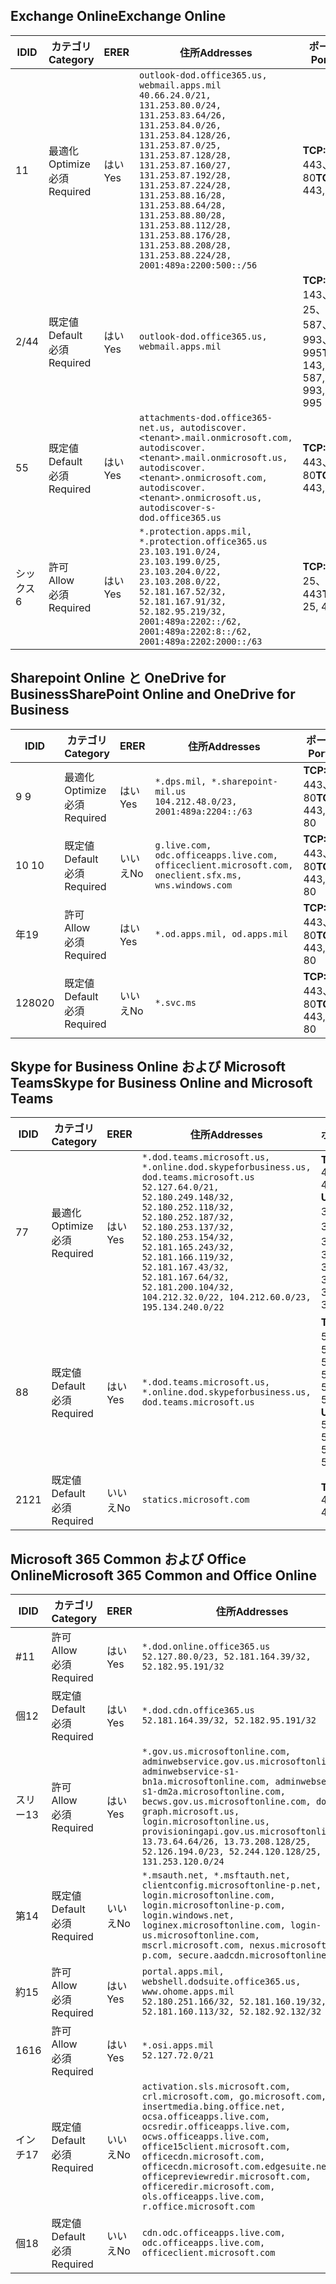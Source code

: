 <!--THIS FILE IS AUTOMATICALLY GENERATED. MANUAL CHANGES WILL BE OVERWRITTEN.-->
<!--Please contact the Office 365 Endpoints team with any questions.-->
<!--USGovDoD endpoints version 2019062800-->
<!--File generated 2019-06-28 11:00:09.8081-->

## <a name="exchange-online"></a><span data-ttu-id="406d0-101">Exchange Online</span><span class="sxs-lookup"><span data-stu-id="406d0-101">Exchange Online</span></span>

<span data-ttu-id="406d0-102">ID</span><span class="sxs-lookup"><span data-stu-id="406d0-102">ID</span></span> | <span data-ttu-id="406d0-103">カテゴリ</span><span class="sxs-lookup"><span data-stu-id="406d0-103">Category</span></span> | <span data-ttu-id="406d0-104">ER</span><span class="sxs-lookup"><span data-stu-id="406d0-104">ER</span></span> | <span data-ttu-id="406d0-105">住所</span><span class="sxs-lookup"><span data-stu-id="406d0-105">Addresses</span></span> | <span data-ttu-id="406d0-106">ポート</span><span class="sxs-lookup"><span data-stu-id="406d0-106">Ports</span></span>
-- | -------------------- | --- | ---------------------------------------------------------------------------------------------------------------------------------------------------------------------------------------------------------------------------------------------------------------------------------------------------------------------------------------------------------------------------------------------- | -------------------------------
<span data-ttu-id="406d0-107">1</span><span class="sxs-lookup"><span data-stu-id="406d0-107">1</span></span> | <span data-ttu-id="406d0-108">最適化</span><span class="sxs-lookup"><span data-stu-id="406d0-108">Optimize</span></span><BR><span data-ttu-id="406d0-109">必須</span><span class="sxs-lookup"><span data-stu-id="406d0-109">Required</span></span> | <span data-ttu-id="406d0-110">はい</span><span class="sxs-lookup"><span data-stu-id="406d0-110">Yes</span></span> | `outlook-dod.office365.us, webmail.apps.mil`<BR>`40.66.24.0/21, 131.253.80.0/24, 131.253.83.64/26, 131.253.84.0/26, 131.253.84.128/26, 131.253.87.0/25, 131.253.87.128/28, 131.253.87.160/27, 131.253.87.192/28, 131.253.87.224/28, 131.253.88.16/28, 131.253.88.64/28, 131.253.88.80/28, 131.253.88.112/28, 131.253.88.176/28, 131.253.88.208/28, 131.253.88.224/28, 2001:489a:2200:500::/56` | <span data-ttu-id="406d0-111">**TCP:** 443、80</span><span class="sxs-lookup"><span data-stu-id="406d0-111">**TCP:** 443, 80</span></span>
<span data-ttu-id="406d0-112">2/4</span><span class="sxs-lookup"><span data-stu-id="406d0-112">4</span></span> | <span data-ttu-id="406d0-113">既定値</span><span class="sxs-lookup"><span data-stu-id="406d0-113">Default</span></span><BR><span data-ttu-id="406d0-114">必須</span><span class="sxs-lookup"><span data-stu-id="406d0-114">Required</span></span> | <span data-ttu-id="406d0-115">はい</span><span class="sxs-lookup"><span data-stu-id="406d0-115">Yes</span></span> | `outlook-dod.office365.us, webmail.apps.mil` | <span data-ttu-id="406d0-116">**TCP:** 143、25、587、993、995</span><span class="sxs-lookup"><span data-stu-id="406d0-116">**TCP:** 143, 25, 587, 993, 995</span></span>
<span data-ttu-id="406d0-117">5</span><span class="sxs-lookup"><span data-stu-id="406d0-117">5</span></span> | <span data-ttu-id="406d0-118">既定値</span><span class="sxs-lookup"><span data-stu-id="406d0-118">Default</span></span><BR><span data-ttu-id="406d0-119">必須</span><span class="sxs-lookup"><span data-stu-id="406d0-119">Required</span></span> | <span data-ttu-id="406d0-120">はい</span><span class="sxs-lookup"><span data-stu-id="406d0-120">Yes</span></span> | `attachments-dod.office365-net.us, autodiscover.<tenant>.mail.onmicrosoft.com, autodiscover.<tenant>.mail.onmicrosoft.us, autodiscover.<tenant>.onmicrosoft.com, autodiscover.<tenant>.onmicrosoft.us, autodiscover-s-dod.office365.us` | <span data-ttu-id="406d0-121">**TCP:** 443、80</span><span class="sxs-lookup"><span data-stu-id="406d0-121">**TCP:** 443, 80</span></span>
<span data-ttu-id="406d0-122">シックス</span><span class="sxs-lookup"><span data-stu-id="406d0-122">6</span></span> | <span data-ttu-id="406d0-123">許可</span><span class="sxs-lookup"><span data-stu-id="406d0-123">Allow</span></span><BR><span data-ttu-id="406d0-124">必須</span><span class="sxs-lookup"><span data-stu-id="406d0-124">Required</span></span> | <span data-ttu-id="406d0-125">はい</span><span class="sxs-lookup"><span data-stu-id="406d0-125">Yes</span></span> | `*.protection.apps.mil, *.protection.office365.us`<BR>`23.103.191.0/24, 23.103.199.0/25, 23.103.204.0/22, 23.103.208.0/22, 52.181.167.52/32, 52.181.167.91/32, 52.182.95.219/32, 2001:489a:2202::/62, 2001:489a:2202:8::/62, 2001:489a:2202:2000::/63` | <span data-ttu-id="406d0-126">**TCP:** 25、443</span><span class="sxs-lookup"><span data-stu-id="406d0-126">**TCP:** 25, 443</span></span>

## <a name="sharepoint-online-and-onedrive-for-business"></a><span data-ttu-id="406d0-127">Sharepoint Online と OneDrive for Business</span><span class="sxs-lookup"><span data-stu-id="406d0-127">SharePoint Online and OneDrive for Business</span></span>

<span data-ttu-id="406d0-128">ID</span><span class="sxs-lookup"><span data-stu-id="406d0-128">ID</span></span> | <span data-ttu-id="406d0-129">カテゴリ</span><span class="sxs-lookup"><span data-stu-id="406d0-129">Category</span></span> | <span data-ttu-id="406d0-130">ER</span><span class="sxs-lookup"><span data-stu-id="406d0-130">ER</span></span> | <span data-ttu-id="406d0-131">住所</span><span class="sxs-lookup"><span data-stu-id="406d0-131">Addresses</span></span> | <span data-ttu-id="406d0-132">ポート</span><span class="sxs-lookup"><span data-stu-id="406d0-132">Ports</span></span>
-- | -------------------- | --- | ---------------------------------------------------------------------------------------------------- | ----------------
<span data-ttu-id="406d0-133">9 </span><span class="sxs-lookup"><span data-stu-id="406d0-133">9</span></span> | <span data-ttu-id="406d0-134">最適化</span><span class="sxs-lookup"><span data-stu-id="406d0-134">Optimize</span></span><BR><span data-ttu-id="406d0-135">必須</span><span class="sxs-lookup"><span data-stu-id="406d0-135">Required</span></span> | <span data-ttu-id="406d0-136">はい</span><span class="sxs-lookup"><span data-stu-id="406d0-136">Yes</span></span> | `*.dps.mil, *.sharepoint-mil.us`<BR>`104.212.48.0/23, 2001:489a:2204::/63` | <span data-ttu-id="406d0-137">**TCP:** 443、80</span><span class="sxs-lookup"><span data-stu-id="406d0-137">**TCP:** 443, 80</span></span>
<span data-ttu-id="406d0-138">10 </span><span class="sxs-lookup"><span data-stu-id="406d0-138">10</span></span> | <span data-ttu-id="406d0-139">既定値</span><span class="sxs-lookup"><span data-stu-id="406d0-139">Default</span></span><BR><span data-ttu-id="406d0-140">必須</span><span class="sxs-lookup"><span data-stu-id="406d0-140">Required</span></span> | <span data-ttu-id="406d0-141">いいえ</span><span class="sxs-lookup"><span data-stu-id="406d0-141">No</span></span> | `g.live.com, odc.officeapps.live.com, officeclient.microsoft.com, oneclient.sfx.ms, wns.windows.com` | <span data-ttu-id="406d0-142">**TCP:** 443、80</span><span class="sxs-lookup"><span data-stu-id="406d0-142">**TCP:** 443, 80</span></span>
<span data-ttu-id="406d0-143">年</span><span class="sxs-lookup"><span data-stu-id="406d0-143">19</span></span> | <span data-ttu-id="406d0-144">許可</span><span class="sxs-lookup"><span data-stu-id="406d0-144">Allow</span></span><BR><span data-ttu-id="406d0-145">必須</span><span class="sxs-lookup"><span data-stu-id="406d0-145">Required</span></span> | <span data-ttu-id="406d0-146">はい</span><span class="sxs-lookup"><span data-stu-id="406d0-146">Yes</span></span> | `*.od.apps.mil, od.apps.mil` | <span data-ttu-id="406d0-147">**TCP:** 443、80</span><span class="sxs-lookup"><span data-stu-id="406d0-147">**TCP:** 443, 80</span></span>
<span data-ttu-id="406d0-148">1280</span><span class="sxs-lookup"><span data-stu-id="406d0-148">20</span></span> | <span data-ttu-id="406d0-149">既定値</span><span class="sxs-lookup"><span data-stu-id="406d0-149">Default</span></span><BR><span data-ttu-id="406d0-150">必須</span><span class="sxs-lookup"><span data-stu-id="406d0-150">Required</span></span> | <span data-ttu-id="406d0-151">いいえ</span><span class="sxs-lookup"><span data-stu-id="406d0-151">No</span></span> | `*.svc.ms` | <span data-ttu-id="406d0-152">**TCP:** 443、80</span><span class="sxs-lookup"><span data-stu-id="406d0-152">**TCP:** 443, 80</span></span>

## <a name="skype-for-business-online-and-microsoft-teams"></a><span data-ttu-id="406d0-153">Skype for Business Online および Microsoft Teams</span><span class="sxs-lookup"><span data-stu-id="406d0-153">Skype for Business Online and Microsoft Teams</span></span>

<span data-ttu-id="406d0-154">ID</span><span class="sxs-lookup"><span data-stu-id="406d0-154">ID</span></span> | <span data-ttu-id="406d0-155">カテゴリ</span><span class="sxs-lookup"><span data-stu-id="406d0-155">Category</span></span> | <span data-ttu-id="406d0-156">ER</span><span class="sxs-lookup"><span data-stu-id="406d0-156">ER</span></span> | <span data-ttu-id="406d0-157">住所</span><span class="sxs-lookup"><span data-stu-id="406d0-157">Addresses</span></span> | <span data-ttu-id="406d0-158">ポート</span><span class="sxs-lookup"><span data-stu-id="406d0-158">Ports</span></span>
-- | -------------------- | --- | -------------------------------------------------------------------------------------------------------------------------------------------------------------------------------------------------------------------------------------------------------------------------------------------------------------------------------------------------------- | --------------------------------------------------
<span data-ttu-id="406d0-159">7</span><span class="sxs-lookup"><span data-stu-id="406d0-159">7</span></span> | <span data-ttu-id="406d0-160">最適化</span><span class="sxs-lookup"><span data-stu-id="406d0-160">Optimize</span></span><BR><span data-ttu-id="406d0-161">必須</span><span class="sxs-lookup"><span data-stu-id="406d0-161">Required</span></span> | <span data-ttu-id="406d0-162">はい</span><span class="sxs-lookup"><span data-stu-id="406d0-162">Yes</span></span> | `*.dod.teams.microsoft.us, *.online.dod.skypeforbusiness.us, dod.teams.microsoft.us`<BR>`52.127.64.0/21, 52.180.249.148/32, 52.180.252.118/32, 52.180.252.187/32, 52.180.253.137/32, 52.180.253.154/32, 52.181.165.243/32, 52.181.166.119/32, 52.181.167.43/32, 52.181.167.64/32, 52.181.200.104/32, 104.212.32.0/22, 104.212.60.0/23, 195.134.240.0/22` | <span data-ttu-id="406d0-163">**TCP:** 443</span><span class="sxs-lookup"><span data-stu-id="406d0-163">**TCP:** 443</span></span><BR><span data-ttu-id="406d0-164">**UDP:** 3478、3479、3480、3481</span><span class="sxs-lookup"><span data-stu-id="406d0-164">**UDP:** 3478, 3479, 3480, 3481</span></span>
<span data-ttu-id="406d0-165">8</span><span class="sxs-lookup"><span data-stu-id="406d0-165">8</span></span> | <span data-ttu-id="406d0-166">既定値</span><span class="sxs-lookup"><span data-stu-id="406d0-166">Default</span></span><BR><span data-ttu-id="406d0-167">必須</span><span class="sxs-lookup"><span data-stu-id="406d0-167">Required</span></span> | <span data-ttu-id="406d0-168">はい</span><span class="sxs-lookup"><span data-stu-id="406d0-168">Yes</span></span> | `*.dod.teams.microsoft.us, *.online.dod.skypeforbusiness.us, dod.teams.microsoft.us` | <span data-ttu-id="406d0-169">**TCP:** 5061、50000-59999</span><span class="sxs-lookup"><span data-stu-id="406d0-169">**TCP:** 5061, 50000-59999</span></span><BR><span data-ttu-id="406d0-170">**UDP:** 50000-59999</span><span class="sxs-lookup"><span data-stu-id="406d0-170">**UDP:** 50000-59999</span></span>
<span data-ttu-id="406d0-171">21</span><span class="sxs-lookup"><span data-stu-id="406d0-171">21</span></span> | <span data-ttu-id="406d0-172">既定値</span><span class="sxs-lookup"><span data-stu-id="406d0-172">Default</span></span><BR><span data-ttu-id="406d0-173">必須</span><span class="sxs-lookup"><span data-stu-id="406d0-173">Required</span></span> | <span data-ttu-id="406d0-174">いいえ</span><span class="sxs-lookup"><span data-stu-id="406d0-174">No</span></span> | `statics.microsoft.com` | <span data-ttu-id="406d0-175">**TCP:** 443</span><span class="sxs-lookup"><span data-stu-id="406d0-175">**TCP:** 443</span></span>

## <a name="microsoft-365-common-and-office-online"></a><span data-ttu-id="406d0-176">Microsoft 365 Common および Office Online</span><span class="sxs-lookup"><span data-stu-id="406d0-176">Microsoft 365 Common and Office Online</span></span>

<span data-ttu-id="406d0-177">ID</span><span class="sxs-lookup"><span data-stu-id="406d0-177">ID</span></span> | <span data-ttu-id="406d0-178">カテゴリ</span><span class="sxs-lookup"><span data-stu-id="406d0-178">Category</span></span> | <span data-ttu-id="406d0-179">ER</span><span class="sxs-lookup"><span data-stu-id="406d0-179">ER</span></span> | <span data-ttu-id="406d0-180">住所</span><span class="sxs-lookup"><span data-stu-id="406d0-180">Addresses</span></span> | <span data-ttu-id="406d0-181">ポート</span><span class="sxs-lookup"><span data-stu-id="406d0-181">Ports</span></span>
-- | ------------------- | --- | ------------------------------------------------------------------------------------------------------------------------------------------------------------------------------------------------------------------------------------------------------------------------------------------------------------------------------------------------------------------------------------------------ | ----------------
<span data-ttu-id="406d0-182">#</span><span class="sxs-lookup"><span data-stu-id="406d0-182">11</span></span> | <span data-ttu-id="406d0-183">許可</span><span class="sxs-lookup"><span data-stu-id="406d0-183">Allow</span></span><BR><span data-ttu-id="406d0-184">必須</span><span class="sxs-lookup"><span data-stu-id="406d0-184">Required</span></span> | <span data-ttu-id="406d0-185">はい</span><span class="sxs-lookup"><span data-stu-id="406d0-185">Yes</span></span> | `*.dod.online.office365.us`<BR>`52.127.80.0/23, 52.181.164.39/32, 52.182.95.191/32` | <span data-ttu-id="406d0-186">**TCP:** 443</span><span class="sxs-lookup"><span data-stu-id="406d0-186">**TCP:** 443</span></span>
<span data-ttu-id="406d0-187">個</span><span class="sxs-lookup"><span data-stu-id="406d0-187">12</span></span> | <span data-ttu-id="406d0-188">既定値</span><span class="sxs-lookup"><span data-stu-id="406d0-188">Default</span></span><BR><span data-ttu-id="406d0-189">必須</span><span class="sxs-lookup"><span data-stu-id="406d0-189">Required</span></span> | <span data-ttu-id="406d0-190">はい</span><span class="sxs-lookup"><span data-stu-id="406d0-190">Yes</span></span> | `*.dod.cdn.office365.us`<BR>`52.181.164.39/32, 52.182.95.191/32` | <span data-ttu-id="406d0-191">**TCP:** 443</span><span class="sxs-lookup"><span data-stu-id="406d0-191">**TCP:** 443</span></span>
<span data-ttu-id="406d0-192">スリー</span><span class="sxs-lookup"><span data-stu-id="406d0-192">13</span></span> | <span data-ttu-id="406d0-193">許可</span><span class="sxs-lookup"><span data-stu-id="406d0-193">Allow</span></span><BR><span data-ttu-id="406d0-194">必須</span><span class="sxs-lookup"><span data-stu-id="406d0-194">Required</span></span> | <span data-ttu-id="406d0-195">はい</span><span class="sxs-lookup"><span data-stu-id="406d0-195">Yes</span></span> | `*.gov.us.microsoftonline.com, adminwebservice.gov.us.microsoftonline.com, adminwebservice-s1-bn1a.microsoftonline.com, adminwebservice-s1-dm2a.microsoftonline.com, becws.gov.us.microsoftonline.com, dod-graph.microsoft.us, login.microsoftonline.us, provisioningapi.gov.us.microsoftonline.com`<BR>`13.73.64.64/26, 13.73.208.128/25, 52.126.194.0/23, 52.244.120.128/25, 131.253.120.0/24` | <span data-ttu-id="406d0-196">**TCP:** 443</span><span class="sxs-lookup"><span data-stu-id="406d0-196">**TCP:** 443</span></span>
<span data-ttu-id="406d0-197">第</span><span class="sxs-lookup"><span data-stu-id="406d0-197">14</span></span> | <span data-ttu-id="406d0-198">既定値</span><span class="sxs-lookup"><span data-stu-id="406d0-198">Default</span></span><BR><span data-ttu-id="406d0-199">必須</span><span class="sxs-lookup"><span data-stu-id="406d0-199">Required</span></span> | <span data-ttu-id="406d0-200">いいえ</span><span class="sxs-lookup"><span data-stu-id="406d0-200">No</span></span> | `*.msauth.net, *.msftauth.net, clientconfig.microsoftonline-p.net, login.microsoftonline.com, login.microsoftonline-p.com, login.windows.net, loginex.microsoftonline.com, login-us.microsoftonline.com, mscrl.microsoft.com, nexus.microsoftonline-p.com, secure.aadcdn.microsoftonline-p.com` | <span data-ttu-id="406d0-201">**TCP:** 443</span><span class="sxs-lookup"><span data-stu-id="406d0-201">**TCP:** 443</span></span>
<span data-ttu-id="406d0-202">約</span><span class="sxs-lookup"><span data-stu-id="406d0-202">15</span></span> | <span data-ttu-id="406d0-203">許可</span><span class="sxs-lookup"><span data-stu-id="406d0-203">Allow</span></span><BR><span data-ttu-id="406d0-204">必須</span><span class="sxs-lookup"><span data-stu-id="406d0-204">Required</span></span> | <span data-ttu-id="406d0-205">はい</span><span class="sxs-lookup"><span data-stu-id="406d0-205">Yes</span></span> | `portal.apps.mil, webshell.dodsuite.office365.us, www.ohome.apps.mil`<BR>`52.180.251.166/32, 52.181.160.19/32, 52.181.160.113/32, 52.182.92.132/32` | <span data-ttu-id="406d0-206">**TCP:** 443</span><span class="sxs-lookup"><span data-stu-id="406d0-206">**TCP:** 443</span></span>
<span data-ttu-id="406d0-207">16</span><span class="sxs-lookup"><span data-stu-id="406d0-207">16</span></span> | <span data-ttu-id="406d0-208">許可</span><span class="sxs-lookup"><span data-stu-id="406d0-208">Allow</span></span><BR><span data-ttu-id="406d0-209">必須</span><span class="sxs-lookup"><span data-stu-id="406d0-209">Required</span></span> | <span data-ttu-id="406d0-210">はい</span><span class="sxs-lookup"><span data-stu-id="406d0-210">Yes</span></span> | `*.osi.apps.mil`<BR>`52.127.72.0/21` | <span data-ttu-id="406d0-211">**TCP:** 443</span><span class="sxs-lookup"><span data-stu-id="406d0-211">**TCP:** 443</span></span>
<span data-ttu-id="406d0-212">インチ</span><span class="sxs-lookup"><span data-stu-id="406d0-212">17</span></span> | <span data-ttu-id="406d0-213">既定値</span><span class="sxs-lookup"><span data-stu-id="406d0-213">Default</span></span><BR><span data-ttu-id="406d0-214">必須</span><span class="sxs-lookup"><span data-stu-id="406d0-214">Required</span></span> | <span data-ttu-id="406d0-215">いいえ</span><span class="sxs-lookup"><span data-stu-id="406d0-215">No</span></span> | `activation.sls.microsoft.com, crl.microsoft.com, go.microsoft.com, insertmedia.bing.office.net, ocsa.officeapps.live.com, ocsredir.officeapps.live.com, ocws.officeapps.live.com, office15client.microsoft.com, officecdn.microsoft.com, officecdn.microsoft.com.edgesuite.net, officepreviewredir.microsoft.com, officeredir.microsoft.com, ols.officeapps.live.com, r.office.microsoft.com` | <span data-ttu-id="406d0-216">**TCP:** 443、80</span><span class="sxs-lookup"><span data-stu-id="406d0-216">**TCP:** 443, 80</span></span>
<span data-ttu-id="406d0-217">個</span><span class="sxs-lookup"><span data-stu-id="406d0-217">18</span></span> | <span data-ttu-id="406d0-218">既定値</span><span class="sxs-lookup"><span data-stu-id="406d0-218">Default</span></span><BR><span data-ttu-id="406d0-219">必須</span><span class="sxs-lookup"><span data-stu-id="406d0-219">Required</span></span> | <span data-ttu-id="406d0-220">いいえ</span><span class="sxs-lookup"><span data-stu-id="406d0-220">No</span></span> | `cdn.odc.officeapps.live.com, odc.officeapps.live.com, officeclient.microsoft.com` | <span data-ttu-id="406d0-221">**TCP:** 443、80</span><span class="sxs-lookup"><span data-stu-id="406d0-221">**TCP:** 443, 80</span></span>
